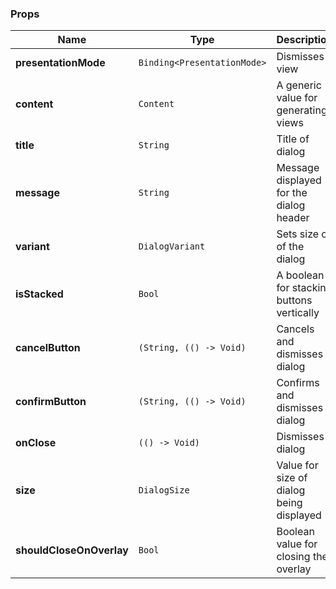### Props
| Name | Type | Description | Default | Values |
| --- | ----------- | --------- | --------- | --------- |
| **presentationMode** | `Binding<PresentationMode>` | Dismisses a view |  |  |
| **content** | `Content` | A generic value for generating views | |  |
| **title** | `String` | Title of dialog |  | |
| **message** | `String` | Message displayed for the dialog header |  |  |
| **variant** | `DialogVariant` | Sets size of of the dialog | `.default`  | `default ` `status`  |
| **isStacked** | `Bool` | A boolean for stacking buttons vertically | `false` | `true` `false`  |
| **cancelButton** | `(String, (() -> Void)` | Cancels and dismisses dialog | `false` | `true` `false` |
| **confirmButton** | `(String, (() -> Void)` | Confirms and dismisses dialog |  | |
| **onClose** | `(() -> Void)` | Dismisses dialog | `nil` |  |
| **size** | `DialogSize` | Value for size of dialog being displayed | `.medium` | `small` `medium` `large` |
| **shouldCloseOnOverlay** | `Bool` | Boolean value for closing the overlay | `false` | `false` `true`|
